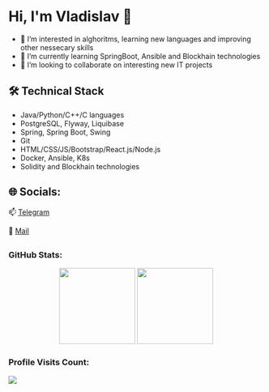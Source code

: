 Hi, I'm Vladislav 👋
=====================
- 👀 I’m interested in alghoritms, learning new languages and improving other nessecary skills
- 🌱 I’m currently learning SpringBoot, Ansible and Blockhain technologies
- 💞️ I’m looking to collaborate on interesting new IT projects


## 🛠 Technical Stack
*   Java/Python/C++/C languages
*   PostgreSQL, Flyway, Liquibase
*   Spring, Spring Boot, Swing
*   Git
*   HTML/CSS/JS/Bootstrap/React.js/Node.js
*   Docker, Ansible, K8s
*   Solidity and Blockhain technologies

## 🌐 Socials:
📫 [Telegram](https://t.me/VLADISLAVVV777)

📧 [Mail](mailto:vladoss7700@mail.ru)


## <h3>GitHub Stats:</h3>
<div align="center" style="diplay: flex;">
  <img src="https://github-readme-stats.vercel.app/api?username=vladislav77777&show_icons=true&theme=dark" style="height: 150px;">
  <img src="https://github-readme-stats.vercel.app/api/top-langs/?username=vladislav77777&layout=compact&theme=dark" style="height: 150px;">
</div>

<h3>Profile Visits Count:</h3>
<div>
  <img src="https://profile-counter.glitch.me/vladislav77777/count.svg">
</div>
